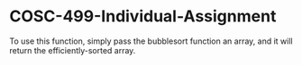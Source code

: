 # COSC-499-Individual-Assignment

To use this function, simply pass the bubblesort function an array, and it will return the efficiently-sorted array.